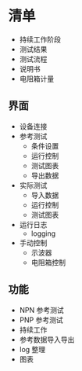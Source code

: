 # 清单

* 持续工作阶段
* 测试结果
* 测试流程
* 说明书
* 电阻箱计量

## 界面

* 设备连接
* 参考测试
    * 条件设置
    * 运行控制
    * 测试图表
    * 导出数据
* 实际测试
    * 导入数据
    * 运行控制
    * 测试图表
* 运行日志
    * logging
* 手动控制
    * 示波器
    * 电阻箱控制

## 功能

* NPN 参考测试
* PNP 参考测试
* 持续工作
* 参考数据导入导出
* log 整理
* 图表
